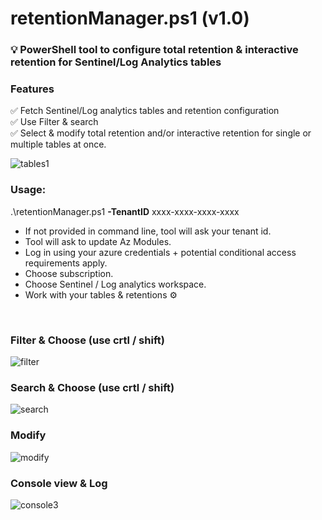 # retentionManager.ps1 (v1.0)
### 💡 PowerShell tool to configure total retention & interactive retention for Sentinel/Log Analytics tables

### Features
✅ Fetch Sentinel/Log analytics tables and retention configuration<br/>
✅ Use Filter & search <br/>
✅ Select & modify total retention and/or interactive retention for single or multiple tables at once.<br/>

![tables1](https://github.com/user-attachments/assets/359543e1-0e74-4173-844a-f759bc1595bb)


### Usage:

.\retentionManager.ps1 **-TenantID** xxxx-xxxx-xxxx-xxxx

- If not provided in command line, tool will ask your tenant id.
- Tool will ask to update Az Modules.
- Log in using your azure credentials + potential conditional access requirements apply. 
- Choose subscription.
- Choose Sentinel / Log analytics workspace.
- Work with your tables & retentions ⚙️
<br/>

### Filter & Choose (use crtl / shift)
![filter](https://github.com/user-attachments/assets/47f591d1-2093-49cc-8e80-d23fda38309e)

### Search & Choose (use crtl / shift)
![search](https://github.com/user-attachments/assets/5989d380-15be-4729-ad1a-257441f290cf)

### Modify
![modify](https://github.com/user-attachments/assets/849402d8-4c89-488d-bb09-b20f1619798f)

### Console view & Log
![console3](https://github.com/user-attachments/assets/319e0277-2159-412b-b23d-325fb9c4cbd4)
